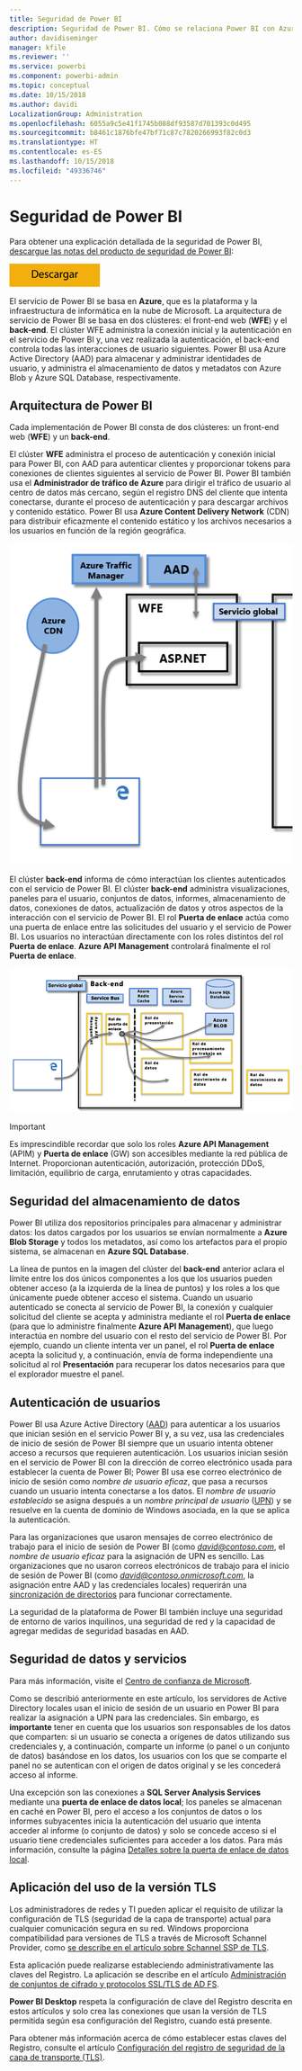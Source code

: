 ```yaml
---
title: Seguridad de Power BI
description: Seguridad de Power BI. Cómo se relaciona Power BI con Azure Active Directory y otros servicios de Azure. Este tema también incluye un vínculo a las notas del producto para obtener información más detallada.
author: davidiseminger
manager: kfile
ms.reviewer: ''
ms.service: powerbi
ms.component: powerbi-admin
ms.topic: conceptual
ms.date: 10/15/2018
ms.author: davidi
LocalizationGroup: Administration
ms.openlocfilehash: 6055a9c5e41f1745b088df93587d701393c0d495
ms.sourcegitcommit: b8461c1876bfe47bf71c87c7820266993f82c0d3
ms.translationtype: HT
ms.contentlocale: es-ES
ms.lasthandoff: 10/15/2018
ms.locfileid: "49336746"
---
```

# <a name="power-bi-security"></a>Seguridad de Power BI
Para obtener una explicación detallada de la seguridad de Power BI, [descargue las notas del producto de seguridad de Power BI](http://go.microsoft.com/fwlink/?LinkId=829185):

[![](media/service-admin-power-bi-security/pbi_security_01.png)](http://go.microsoft.com/fwlink/?LinkId=829185)

El servicio de Power BI se basa en **Azure**, que es la plataforma y la infraestructura de informática en la nube de Microsoft. La arquitectura de servicio de Power BI se basa en dos clústeres: el front-end web (**WFE**) y el **back-end**. El clúster WFE administra la conexión inicial y la autenticación en el servicio de Power BI y, una vez realizada la autenticación, el back-end controla todas las interacciones de usuario siguientes. Power BI usa Azure Active Directory (AAD) para almacenar y administrar identidades de usuario, y administra el almacenamiento de datos y metadatos con Azure Blob y Azure SQL Database, respectivamente.

## <a name="power-bi-architecture"></a>Arquitectura de Power BI
Cada implementación de Power BI consta de dos clústeres: un front-end web (**WFE**) y un **back-end**.

El clúster **WFE** administra el proceso de autenticación y conexión inicial para Power BI, con AAD para autenticar clientes y proporcionar tokens para conexiones de clientes siguientes al servicio de Power BI. Power BI también usa el **Administrador de tráfico de Azure** para dirigir el tráfico de usuario al centro de datos más cercano, según el registro DNS del cliente que intenta conectarse, durante el proceso de autenticación y para descargar archivos y contenido estático. Power BI usa **Azure Content Delivery Network** (CDN) para distribuir eficazmente el contenido estático y los archivos necesarios a los usuarios en función de la región geográfica.

![](media/service-admin-power-bi-security/pbi_security_v2_wfe.png)

El clúster **back-end** informa de cómo interactúan los clientes autenticados con el servicio de Power BI. El clúster **back-end** administra visualizaciones, paneles para el usuario, conjuntos de datos, informes, almacenamiento de datos, conexiones de datos, actualización de datos y otros aspectos de la interacción con el servicio de Power BI. El rol **Puerta de enlace** actúa como una puerta de enlace entre las solicitudes del usuario y el servicio de Power BI. Los usuarios no interactúan directamente con los roles distintos del rol **Puerta de enlace**. **Azure API Management** controlará finalmente el rol **Puerta de enlace**.

![](media/service-admin-power-bi-security/pbi_security_v2_backend_updated.png)

> [!IMPORTANT]
> Es imprescindible recordar que solo los roles **Azure API Management** (APIM) y **Puerta de enlace** (GW) son accesibles mediante la red pública de Internet. Proporcionan autenticación, autorización, protección DDoS, limitación, equilibrio de carga, enrutamiento y otras capacidades.
> 
> 

## <a name="data-storage-security"></a>Seguridad del almacenamiento de datos
Power BI utiliza dos repositorios principales para almacenar y administrar datos: los datos cargados por los usuarios se envían normalmente a **Azure Blob Storage** y todos los metadatos, así como los artefactos para el propio sistema, se almacenan en **Azure SQL Database**.

La línea de puntos en la imagen del clúster del **back-end** anterior aclara el límite entre los dos únicos componentes a los que los usuarios pueden obtener acceso (a la izquierda de la línea de puntos) y los roles a los que únicamente puede obtener acceso el sistema. Cuando un usuario autenticado se conecta al servicio de Power BI, la conexión y cualquier solicitud del cliente se acepta y administra mediante el rol **Puerta de enlace** (para que lo administre finalmente **Azure API Management**), que luego interactúa en nombre del usuario con el resto del servicio de Power BI. Por ejemplo, cuando un cliente intenta ver un panel, el rol **Puerta de enlace** acepta la solicitud y, a continuación, envía de forma independiente una solicitud al rol **Presentación** para recuperar los datos necesarios para que el explorador muestre el panel.

## <a name="user-authentication"></a>Autenticación de usuarios
Power BI usa Azure Active Directory ([AAD](http://azure.microsoft.com/services/active-directory/)) para autenticar a los usuarios que inician sesión en el servicio Power BI y, a su vez, usa las credenciales de inicio de sesión de Power BI siempre que un usuario intenta obtener acceso a recursos que requieren autenticación. Los usuarios inician sesión en el servicio de Power BI con la dirección de correo electrónico usada para establecer la cuenta de Power BI; Power BI usa ese correo electrónico de inicio de sesión como *nombre de usuario eficaz*, que pasa a recursos cuando un usuario intenta conectarse a los datos. El *nombre de usuario establecido* se asigna después a un *nombre principal de usuario* ([UPN](https://msdn.microsoft.com/library/windows/desktop/aa380525\(v=vs.85\).aspx)) y se resuelve en la cuenta de dominio de Windows asociada, en la que se aplica la autenticación.

Para las organizaciones que usaron mensajes de correo electrónico de trabajo para el inicio de sesión de Power BI (como <em>david@contoso.com</em>, el *nombre de usuario eficaz* para la asignación de UPN es sencillo. Las organizaciones que no usaron correos electrónicos de trabajo para el inicio de sesión de Power BI (como <em>david@contoso.onmicrosoft.com</em>, la asignación entre AAD y las credenciales locales) requerirán una [sincronización de directorios](https://technet.microsoft.com/library/jj573653.aspx) para funcionar correctamente.

La seguridad de la plataforma de Power BI también incluye una seguridad de entorno de varios inquilinos, una seguridad de red y la capacidad de agregar medidas de seguridad basadas en AAD.

## <a name="data-and-service-security"></a>Seguridad de datos y servicios
Para más información, visite el [Centro de confianza de Microsoft](https://www.microsoft.com/trustcenter).

Como se describió anteriormente en este artículo, los servidores de Active Directory locales usan el inicio de sesión de un usuario en Power BI para realizar la asignación a UPN para las credenciales. Sin embargo, es **importante** tener en cuenta que los usuarios son responsables de los datos que comparten: si un usuario se conecta a orígenes de datos utilizando sus credenciales y, a continuación, comparte un informe (o panel o un conjunto de datos) basándose en los datos, los usuarios con los que se comparte el panel no se autentican con el origen de datos original y se les concederá acceso al informe.

Una excepción son las conexiones a **SQL Server Analysis Services** mediante una **puerta de enlace de datos local**; los paneles se almacenan en caché en Power BI, pero el acceso a los conjuntos de datos o los informes subyacentes inicia la autenticación del usuario que intenta acceder al informe (o conjunto de datos) y solo se concede acceso si el usuario tiene credenciales suficientes para acceder a los datos. Para más información, consulte la página [Detalles sobre la puerta de enlace de datos local](service-gateway-onprem-indepth.md).

## <a name="enforcing-tls-version-usage"></a>Aplicación del uso de la versión TLS

Los administradores de redes y TI pueden aplicar el requisito de utilizar la configuración de TLS (seguridad de la capa de transporte) actual para cualquier comunicación segura en su red. Windows proporciona compatibilidad para versiones de TLS a través de Microsoft Schannel Provider, como [se describe en el artículo sobre Schannel SSP de TLS](https://docs.microsoft.com/windows/desktop/SecAuthN/protocols-in-tls-ssl--schannel-ssp-).

Esta aplicación puede realizarse estableciendo administrativamente las claves del Registro. La aplicación se describe en el artículo [Administración de conjuntos de cifrado y protocolos SSL/TLS de AD FS](https://docs.microsoft.com/windows-server/identity/ad-fs/operations/manage-ssl-protocols-in-ad-fs). 

**Power BI Desktop** respeta la configuración de clave del Registro descrita en estos artículos y solo crea las conexiones que usan la versión de TLS permitida según esa configuración del Registro, cuando está presente.

Para obtener más información acerca de cómo establecer estas claves del Registro, consulte el artículo [Configuración del registro de seguridad de la capa de transporte (TLS)](https://docs.microsoft.com/windows-server/security/tls/tls-registry-settings).

